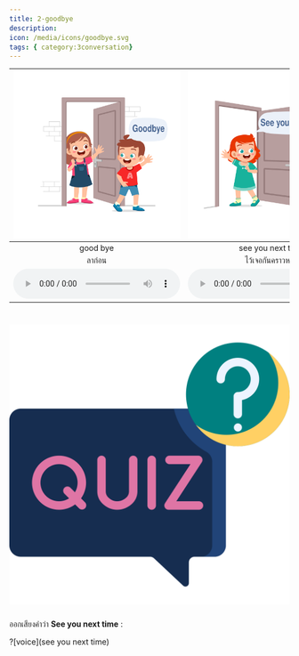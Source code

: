 ```yaml
---
title: 2-goodbye
description: 
icon: /media/icons/goodbye.svg
tags: { category:3conversation}
---
```


<div class="carrousel">


|![](/media/img/goodbye/goodbye.svg)|![](/media/img/goodbye/see&#x20;you&#x20;next&#x20;time.svg)|
| :----: | :----: |
|good bye|see you next time|
| ลาก่อน| ไว้เจอกันคราวหน้า|
|![](/media/audio/good&#x20;bye.mp3)|![](/media/audio/see&#x20;you&#x20;next&#x20;time.mp3)|

</div>



# ![icon](/media/icons/quiz.svg) 

ออกเสียงคำว่า **See you next time** :

?[voice](see you next time)